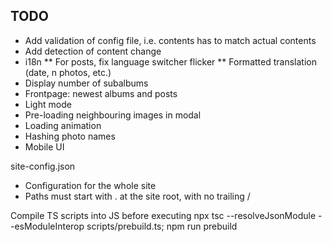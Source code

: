 ## TODO
* Add validation of config file, i.e. contents has to match actual contents
* Add detection of content change
* i18n
** For posts, fix language switcher flicker
** Formatted translation (date, n photos, etc.)
* Display number of subalbums
* Frontpage: newest albums and posts
* Light mode
* Pre-loading neighbouring images in modal
* Loading animation
* Hashing photo names
* Mobile UI

site-config.json
* Configuration for the whole site
* Paths must start with . at the site root, with no trailing /

Compile TS scripts into JS before executing
npx tsc --resolveJsonModule --esModuleInterop scripts/prebuild.ts; npm run prebuild
